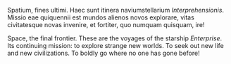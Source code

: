 Spatium, fines ultimi. Haec sunt itinera naviumstellarium *Interprehensionis*. Missio eae quiquennii est mundos alienos novos explorare, vitas civitatesque novas invenire, et fortiter, quo numquam quisquam, ire!

Space, the final frontier. These are the voyages of the starship *Enterprise*. Its continuing mission: to explore strange new worlds. To seek out new life and new civilizations. To boldly go where no one has gone before!

